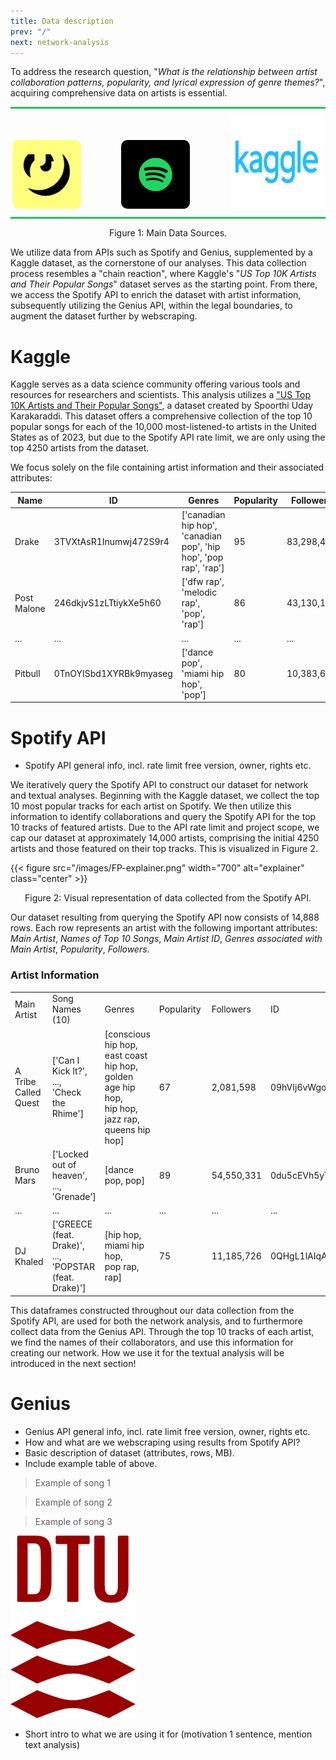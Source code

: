 ```yaml
---
title: Data description
prev: "/"
next: network-analysis
---
```


To address the research question, "*What is the relationship between artist collaboration patterns, popularity, and lyrical expression of genre themes?*", acquiring comprehensive data on artists is essential.

<div style="text-align: center;">
    <div style="border-top: 3px solid #22c55e; margin-bottom: 10px;"></div>
    <a href="https://docs.genius.com" style="margin-right: 60px; display: inline-block;"><img src="/images/genius-logo.webp" alt="Genius Lyrics" width="110" height="110" style="border-radius: 10px;"></a>
    <a href="https://developer.spotify.com/documentation/web-api" style="margin-right: 60px; display: inline-block;"><img src="/images/spotify-logo.png" alt="Spotify" width="110" height="110" style="border-radius: 10px;"></a>
    <a href="https://www.kaggle.com/datasets/spoorthiuk/us-top-10k-artists-and-their-popular-songs" style="display: inline-block;"><img src="/images/kaggle-logo.webp" alt="Kaggle" width="150" height="150"></a>
    <div style="border-bottom: 3px solid #22c55e; margin-top: 10px;"></div>
</div>
<p style="text-align: center;">Figure 1: Main Data Sources.</p>

We utilize data from APIs such as Spotify and Genius, supplemented by a Kaggle dataset, as the cornerstone of our analyses. This data collection process resembles a "chain reaction", where Kaggle's "*US Top 10K Artists and Their Popular Songs*" dataset serves as the starting point. From there, we access the Spotify API to enrich the dataset with artist information, subsequently utilizing the Genius API, within the legal boundaries, to augment the dataset further by webscraping.

# Kaggle 
Kaggle serves as a data science community offering various tools and resources for researchers and scientists. This analysis utilizes a ["US Top 10K Artists and Their Popular Songs"](https://www.kaggle.com/datasets/spoorthiuk/us-top-10k-artists-and-their-popular-songs), a dataset created by Spoorthi Uday Karakaraddi. This dataset offers a comprehensive collection of the top 10 popular songs for each of the 10,000 most-listened-to artists in the United States as of 2023, but due to the Spotify API rate limit, we are only using the top 4250 artists from the dataset.

We focus solely on the file containing artist information and their associated attributes:

| Name          | ID                    | Genres                                            | Popularity | Followers |
|---------------|-----------------------|---------------------------------------------------|------------|-----------|
| Drake         | 3TVXtAsR1Inumwj472S9r4 | ['canadian hip hop', 'canadian pop', 'hip hop', 'pop rap', 'rap'] | 95         | 83,298,497|
| Post Malone   | 246dkjvS1zLTtiykXe5h60 | ['dfw rap', 'melodic rap', 'pop', 'rap']          | 86         | 43,130,108|
| ...           | ...                   | ...                                               | ...        | ...       |
| Pitbull       | 0TnOYISbd1XYRBk9myaseg | ['dance pop', 'miami hip hop', 'pop']             | 80         | 10,383,655|


# Spotify API
- Spotify API general info, incl. rate limit free version, owner, rights etc.

We iteratively query the Spotify API to construct our dataset for network and textual analyses. Beginning with the Kaggle dataset, we collect the top 10 most popular tracks for each artist on Spotify. We then utilize this information to identify collaborations and query the Spotify API for the top 10 tracks of featured artists. Due to the API rate limit and project scope, we cap our dataset at approximately 14,000 artists, comprising the initial 4250 artists and those featured on their top tracks. This is visualized in Figure 2.

{{< figure src="/images/FP-explainer.png" width="700" alt="explainer" class="center" >}}
<p style="text-align: center;">Figure 2: Visual representation of data collected from the Spotify API.</p>

Our dataset resulting from querying the Spotify API now consists of 14,888 rows. Each row represents an artist with the following important attributes: *Main Artist*, *Names of Top 10 Songs*, *Main Artist ID*, *Genres associated with Main Artist*, *Popularity*, *Followers*. 

### Artist Information

<table>
  <tr>
    <td style="padding-right: 10px;">Main Artist</td>
    <td style="padding-right: 10px;">Song Names (10)</td>
    <td style="padding-right: 10px;">Genres</td>
    <td style="padding-right: 10px;">Popularity</td>
    <td style="padding-right: 10px;">Followers</td>
    <td>ID</td>
  </tr>
  <tr>
    <td>A Tribe Called Quest</td>
    <td>['Can I Kick It?', <br>..., <br>'Check the Rhime']</td>
    <td>[conscious hip hop,<br>east coast hip hop,<br>golden age hip hop,<br>hip hop,<br>jazz rap,<br>queens hip hop]</td>
    <td>67</td>
    <td>2,081,598</td>
    <td>09hVIj6vWgoCDtT03h8ZCa</td>
  </tr>
  <tr>
    <td>Bruno Mars</td>
    <td>['Locked out of heaven', <br>..., <br>'Grenade']</td>
    <td>[dance pop, pop]</td>
    <td>89</td>
    <td>54,550,331</td>
    <td>0du5cEVh5yTK9QJze8zA0C</td>
  </tr>
  <tr>
    <td>...</td>
    <td>...</td>
    <td>...</td>
    <td>...</td>
    <td>...</td>
    <td>...</td>
  </tr>
  <tr>
    <td>DJ Khaled</td>
    <td>['GREECE (feat. Drake)', <br>..., <br>'POPSTAR (feat. Drake)']</td>
    <td>[hip hop, <br>miami hip hop, <br>pop rap, rap]</td>
    <td>75</td>
    <td>11,185,726</td>
    <td>0QHgL1lAIqAw0HtD7YldmP</td>
  </tr>
</table>


This dataframes constructed throughout our data collection from the Spotify API, are used for both the network analysis, and to furthermore collect data from the Genius API. Through the top 10 tracks of each artist, we find the names of their collaborators, and use this information for creating our network. How we use it for the textual analysis will be introduced in the next section! 

# Genius 
- Genius API general info, incl. rate limit free version, owner, rights etc.
- How and what are we webscraping using results from Spotify API? 
- Basic description of dataset (attributes, rows, MB).
- Include example table of above.

> Example of song 1

> Example of song 2

> Example of song 3

<img src="/images/dtu-logo.png" width="200" />

- Short intro to what we are using it for (motivation 1 sentence, mention text analysis)
